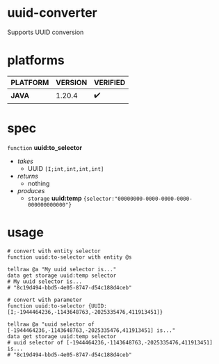 # uuid-converter
Supports UUID conversion

# platforms
| PLATFORM | VERSION | VERIFIED |
| -- | -- | -- |
| **JAVA** | 1.20.4 | ✔️ |

# spec
`function` **uuid:to_selector**
- *takes*
  - UUID `[I;int,int,int,int]`
- *returns*
  - nothing
- *produces*
  - `storage` **uuid:temp** `{selector:"00000000-0000-0000-0000-000000000000"}`

# usage
```mcfunction
# convert with entity selector
function uuid:to-selector with entity @s

tellraw @a "My uuid selector is..."
data get storage uuid:temp selector
# My uuid selector is...
# "8c19d494-bbd5-4e05-8747-d54c188d4ceb"
```

```mcfunction
# convert with parameter
function uuid:to-selector {UUID:[I;-1944464236,-1143648763,-2025335476,411913451]}

tellraw @a "uuid selector of [-1944464236,-1143648763,-2025335476,411913451] is..."
data get storage uuid:temp selector
# uuid selector of [-1944464236,-1143648763,-2025335476,411913451] is...
# "8c19d494-bbd5-4e05-8747-d54c188d4ceb"
```

